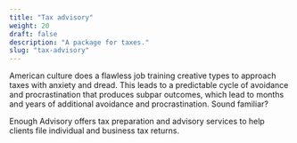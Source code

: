 ```yaml
---
title: "Tax advisory"
weight: 20
draft: false
description: "A package for taxes."
slug: "tax-advisory"
---
```


American culture does a flawless job training creative types to approach taxes with anxiety and dread. This leads to a predictable cycle of avoidance and procrastination that produces subpar outcomes, which lead to months and years of additional avoidance and procrastination. Sound familiar?

Enough Advisory offers tax preparation and advisory services to help clients file individual and business tax returns. 